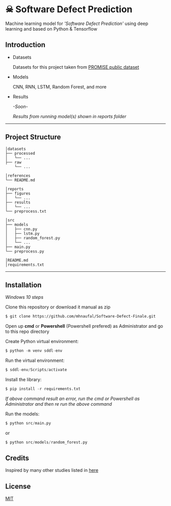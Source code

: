 # ☠ Software Defect Prediction

Machine learning model for _'Software Defect Prediction'_ using deep learning and based on Python & Tensorflow

## Introduction

- Datasets
  
  Datasets for this project taken from [PROMISE public dataset](http://promise.site.uottawa.ca/SERepository/datasets-page.html)

- Models
  
  CNN, RNN, LSTM, Random Forest, and more

- Results
  
  _-Soon-_
  
  _Results from running model(s) shown in reports folder_

---

## Project Structure

```
│datasets
├── processed
│   └── ...
├── raw
    └── ...

│references
└── README.md

│reports
├── figures
│   └── ...
├── results
│   └── ...
└── preprocess.txt

│src
├── models
│   ├── cnn.py
│   ├── lstm.py
│   ├── random_forest.py
│   └── ...
├── main.py
└── preprocess.py

│README.md
│requirements.txt
```

---

## Installation

_Windows 10 steps_

Clone this repository or download it manual as zip

```bash
$ git clone https://github.com/mhnaufal/Software-Defect-Finale.git
```

Open up **cmd** or **Powershell** (Powershell prefered) as Administrator and go to this repo directory

Create Python virtual environment:

```python
$ python -m venv sddl-env
```

Run the virtual environment:

```python
$ sddl-env/Scripts/activate
```

Install the library:

```python
$ pip install -r requirements.txt
```

_If above command result an error, run the cmd or Powershell as Administrator and then re run the above command_

Run the models:

```python
$ python src/main.py
```

or

```python
$ python src/models/random_forest.py
```

## Credits

Inspired by many other studies listed in [here](https://github.com/mhnaufal/Software-Defect-Finale/tree/main/references)

## License

[MIT](LICENSE)
